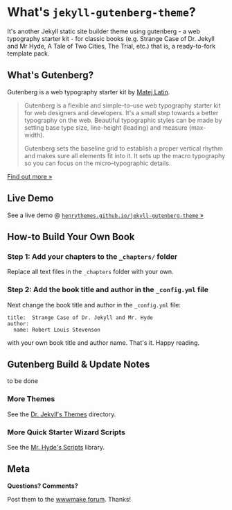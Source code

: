 # What's `jekyll-gutenberg-theme`?

It's another Jekyll static site builder theme
using gutenberg - a web typography starter kit - for classic books
(e.g. Strange Case of Dr. Jekyll and Mr Hyde, A Tale of Two Cities, The Trial, etc.)
that is, a ready-to-fork template pack.


## What's Gutenberg?

Gutenberg is a web typography starter kit by [Matej Latin](http://matejlatin.co.uk).

> Gutenberg is a flexible and simple–to–use web typography starter
> kit for web designers and developers. It's a small step towards a better typography on the web.
> Beautiful typographic styles can be made by setting base type size,
> line-height (leading) and measure (max-width).
>
> Gutenberg sets the baseline grid to establish a proper vertical rhythm
> and makes sure all elements fit into it. It sets up the macro typography
> so you can focus on the micro–typographic details.

[Find out more »](http://matejlatin.github.io/Gutenberg)


## Live Demo

See a live demo @ [`henrythemes.github.io/jekyll-gutenberg-theme` »](http://henrythemes.github.io/jekyll-gutenberg-theme)


## How-to Build Your Own Book

### Step 1: Add your chapters to the `_chapters/` folder

Replace all text files in the `_chapters` folder with your own.


### Step 2: Add the book title and author in the `_config.yml` file

Next change the book title and author in the `_config.yml` file:

```
title:  Strange Case of Dr. Jekyll and Mr. Hyde
author:
  name: Robert Louis Stevenson
```

with your own book title and author name. That's it. Happy reading.



## Gutenberg Build & Update Notes

to be done


### More Themes

See the [Dr. Jekyll's Themes](https://drjekyllthemes.github.io) directory.

### More Quick Starter Wizard Scripts

See the [Mr. Hyde's Scripts](https://github.com/mrhydescripts/scripts) library.


## Meta

**Questions? Comments?**

Post them to the [wwwmake forum](http://groups.google.com/group/wwwmake). Thanks!
